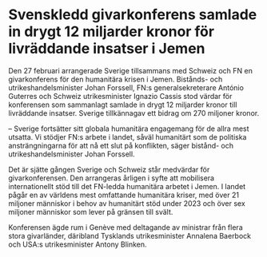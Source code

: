 # Svenskledd givarkonferens samlade in drygt 12 miljarder kronor för livräddande insatser i Jemen

Den 27 februari arrangerade Sverige tillsammans med Schweiz och FN en givarkonferens för den humanitära krisen i Jemen. Bistånds- och utrikeshandelsminister Johan Forssell, FN:s generalsekreterare António Guterres och Schweiz utrikesminister Ignazio Cassis stod värdar för konferensen som sammanlagt samlade in drygt 12 miljarder kronor till livräddande insatser. Sverige tillkännagav ett bidrag om 270 miljoner kronor.

– Sverige fortsätter sitt globala humanitära engagemang för de allra mest utsatta. Vi stödjer FN:s arbete i landet, såväl humanitärt som de politiska ansträngningarna för att nå ett slut på konflikten, säger bistånd- och utrikeshandelsminister Johan Forssell.

Det är sjätte gången Sverige och Schweiz står medvärdar för givarkonferensen. Den arrangeras årligen i syfte att mobilisera internationellt stöd till det FN-ledda humanitära arbetet i Jemen. I landet pågår en av världens mest omfattande humanitära kriser, med över 21 miljoner människor i behov av humanitärt stöd under 2023 och över sex miljoner människor som lever på gränsen till svält.

Konferensen ägde rum i Genève med deltagande av ministrar från flera stora givarländer, däribland Tysklands utrikesminister Annalena Baerbock och USA:s utrikesminister Antony Blinken.
